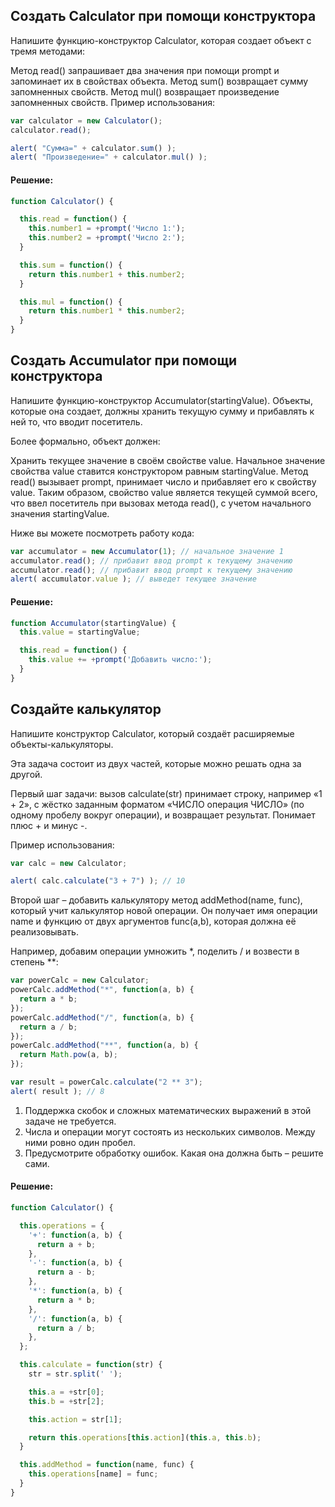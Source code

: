 ## Создать Calculator при помощи конструктора

Напишите функцию-конструктор Calculator, которая создает объект с тремя методами:

Метод read() запрашивает два значения при помощи prompt и запоминает их в свойствах объекта.
Метод sum() возвращает сумму запомненных свойств.
Метод mul() возвращает произведение запомненных свойств.
Пример использования:

```javascript
var calculator = new Calculator();
calculator.read();

alert( "Сумма=" + calculator.sum() );
alert( "Произведение=" + calculator.mul() );
```

#### Решение:

```javascript
function Calculator() {

  this.read = function() {
    this.number1 = +prompt('Число 1:');
    this.number2 = +prompt('Число 2:');
  }

  this.sum = function() {
    return this.number1 + this.number2;
  }

  this.mul = function() {
    return this.number1 * this.number2;
  }
}
```

## Создать Accumulator при помощи конструктора

Напишите функцию-конструктор Accumulator(startingValue). Объекты, которые она создает, должны хранить текущую сумму и прибавлять к ней то, что вводит посетитель.

Более формально, объект должен:

Хранить текущее значение в своём свойстве value. Начальное значение свойства value ставится конструктором равным startingValue.
Метод read() вызывает prompt, принимает число и прибавляет его к свойству value.
Таким образом, свойство value является текущей суммой всего, что ввел посетитель при вызовах метода read(), с учетом начального значения startingValue.

Ниже вы можете посмотреть работу кода:

```javascript
var accumulator = new Accumulator(1); // начальное значение 1
accumulator.read(); // прибавит ввод prompt к текущему значению
accumulator.read(); // прибавит ввод prompt к текущему значению
alert( accumulator.value ); // выведет текущее значение
```

#### Решение:

```javascript
function Accumulator(startingValue) {
  this.value = startingValue;

  this.read = function() {
    this.value += +prompt('Добавить число:');
  }
}
```

## Создайте калькулятор

Напишите конструктор Calculator, который создаёт расширяемые объекты-калькуляторы.

Эта задача состоит из двух частей, которые можно решать одна за другой.

Первый шаг задачи: вызов calculate(str) принимает строку, например «1 + 2», с жёстко заданным форматом «ЧИСЛО операция ЧИСЛО» (по одному пробелу вокруг операции), и возвращает результат. Понимает плюс + и минус -.

Пример использования:

```javascript
var calc = new Calculator;

alert( calc.calculate("3 + 7") ); // 10
```

Второй шаг – добавить калькулятору метод addMethod(name, func), который учит калькулятор новой операции. Он получает имя операции name и функцию от двух аргументов func(a,b), которая должна её реализовывать.

Например, добавим операции умножить *, поделить / и возвести в степень **:

```javascript
var powerCalc = new Calculator;
powerCalc.addMethod("*", function(a, b) {
  return a * b;
});
powerCalc.addMethod("/", function(a, b) {
  return a / b;
});
powerCalc.addMethod("**", function(a, b) {
  return Math.pow(a, b);
});

var result = powerCalc.calculate("2 ** 3");
alert( result ); // 8
```

1. Поддержка скобок и сложных математических выражений в этой задаче не требуется.
2. Числа и операции могут состоять из нескольких символов. Между ними ровно один пробел.
3. Предусмотрите обработку ошибок. Какая она должна быть – решите сами.

#### Решение:

```javascript
function Calculator() {

  this.operations = {
    '+': function(a, b) {
      return a + b;
    },
    '-': function(a, b) {
      return a - b;
    },
    '*': function(a, b) {
      return a * b;
    },
    '/': function(a, b) {
      return a / b;
    },
  };

  this.calculate = function(str) {
    str = str.split(' ');

    this.a = +str[0];
    this.b = +str[2];

    this.action = str[1];

    return this.operations[this.action](this.a, this.b);
  }

  this.addMethod = function(name, func) {
    this.operations[name] = func;
  }
}
```
